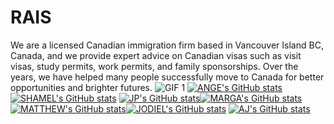 # RAIS
We are a licensed Canadian immigration firm based in Vancouver Island BC, Canada, and we provide expert advice on Canadian visas such as visit visas, study permits, work permits, and family sponsorships. Over the years, we have helped many people successfully move to Canada for better opportunities and brighter futures.
![GIF 1]([https://media.giphy.com/media/EwwHX78xRXN0o2ncPm/giphy.gif])
[![ANGE's GitHub stats](https://github-readme-stats.vercel.app/api?username=itsangexyz)](https://github.com/anuraghazra/github-readme-stats)[![SHAMEL's GitHub stats](https://github-readme-stats.vercel.app/api?username=sgcamposano)](https://github.com/anuraghazra/github-readme-stats)
[![JP's GitHub stats](https://github-readme-stats.vercel.app/api?username=jpgodoy04)](https://github.com/anuraghazra/github-readme-stats)[![MARGA's GitHub stats](https://github-readme-stats.vercel.app/api?username=margarain)](https://github.com/anuraghazra/github-readme-stats)
[![MATTHEW's GitHub stats](https://github-readme-stats.vercel.app/api?username=jeisafino)](https://github.com/anuraghazra/github-readme-stats)[![JODIEL's GitHub stats](https://github-readme-stats.vercel.app/api?username=jodimeyyy)](https://github.com/anuraghazra/github-readme-stats)
[![AJ's GitHub stats](https://github-readme-stats.vercel.app/api?username=Drawn2AJI)](https://github.com/anuraghazra/github-readme-stats)
